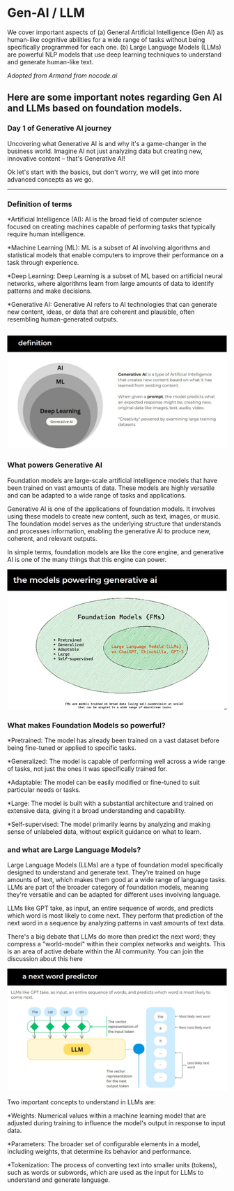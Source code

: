 # Gen-AI / LLM
We cover important aspects of (a) General Artificial Intelligence (Gen AI) as human-like cognitive abilities for a wide range of tasks without being specifically programmed for each one. 
(b) Large Language Models (LLMs) are powerful NLP models that use deep learning techniques to understand and generate human-like text. 

_Adopted from Armand from nocode.ai_

## Here are some important notes regarding Gen AI and LLMs based on foundation models.

### Day 1 of Generative AI journey

Uncovering what Generative AI is and why it's a game-changer in the business world. Imagine AI not just analyzing data but creating new, innovative content – that's Generative AI!

Ok let's start with the basics, but don't worry, we will get into more advanced concepts as we go.

----
### Definition of terms

*Artificial Intelligence (AI): AI is the broad field of computer science focused on creating machines capable of performing tasks that typically require human intelligence.

*Machine Learning (ML): ML is a subset of AI involving algorithms and statistical models that enable computers to improve their performance on a task through experience.

*Deep Learning: Deep Learning is a subset of ML based on artificial neural networks, where algorithms learn from large amounts of data to identify patterns and make decisions.

*Generative AI: Generative AI refers to AI technologies that can generate new content, ideas, or data that are coherent and plausible, often resembling human-generated outputs.

![alt text](image1.jpeg)
---
### What powers Generative AI
Foundation models are large-scale artificial intelligence models that have been trained on vast amounts of data. These models are highly versatile and can be adapted to a wide range of tasks and applications.

Generative AI is one of the applications of foundation models. It involves using these models to create new content, such as text, images, or music. The foundation model serves as the underlying structure that understands and processes information, enabling the generative AI to produce new, coherent, and relevant outputs.

In simple terms, foundation models are like the core engine, and generative AI is one of the many things that this engine can power.

![alt text](image2.jpeg)

### What makes Foundation Models so powerful?
*Pretrained: The model has already been trained on a vast dataset before being fine-tuned or applied to specific tasks.

*Generalized: The model is capable of performing well across a wide range of tasks, not just the ones it was specifically trained for.

*Adaptable: The model can be easily modified or fine-tuned to suit particular needs or tasks.

*Large: The model is built with a substantial architecture and trained on extensive data, giving it a broad understanding and capability.

*Self-supervised: The model primarily learns by analyzing and making sense of unlabeled data, without explicit guidance on what to learn.

### and what are Large Language Models?
Large Language Models (LLMs) are a type of foundation model specifically designed to understand and generate text. They're trained on huge amounts of text, which makes them good at a wide range of language tasks. LLMs are part of the broader category of foundation models, meaning they're versatile and can be adapted for different uses involving language.

LLMs like GPT take, as input, an entire sequence of words, and predicts which word is most likely to come next. They perform that prediction of the next word in a sequence by analyzing patterns in vast amounts of text data.


There's a big debate that LLMs do more than predict the next word; they compress a "world-model" within their complex networks and weights. This is an area of active debate within the AI community. You can join the discussion about this ​here​

![alt text](image3.jpeg)

Two important concepts to understand in LLMs are:

*Weights: Numerical values within a machine learning model that are adjusted during training to influence the model's output in response to input data.

*Parameters: The broader set of configurable elements in a model, including weights, that determine its behavior and performance.

*Tokenization: The process of converting text into smaller units (tokens), such as words or subwords, which are used as the input for LLMs to understand and generate language.



